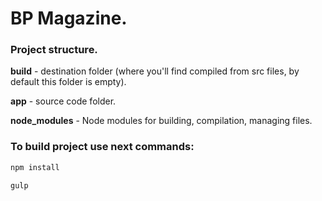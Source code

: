 # BP Magazine.

### Project structure.

**build** - destination folder (where you'll find compiled from src files, by default this folder is empty).

**app** - source code folder.

**node_modules** - Node modules for building, compilation, managing files.


### To build project use next commands:

```sh
npm install
```

```sh
gulp
```

